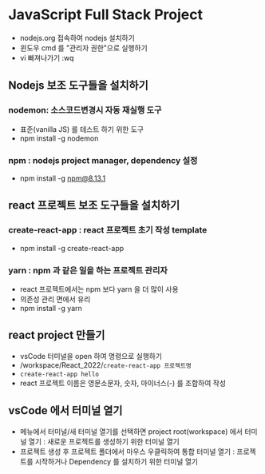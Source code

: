 # JavaScript Full Stack Project
* nodejs.org 접속하여 nodejs 설치하기
* 윈도우 cmd 를 "관리자 권한"으로 실행하기
* vi 빠져나가기 :wq

## Nodejs 보조 도구들을 설치하기
### nodemon: 소스코드변경시 자동 재실행 도구
* 표준(vanilla JS) 를 테스트 하기 위한 도구
* npm install -g nodemon

### npm : nodejs project manager, dependency 설정
* npm install -g npm@8.13.1

## react 프로젝트 보조 도구들을 설치하기

### create-react-app : react 프로젝트 초기 작성 template
* npm install -g create-react-app

### yarn : npm 과 같은 일을 하는 프로젝트 관리자
* react 프로젝트에서는 npm 보다 yarn 을 더 많이 사용
* 의존성 관리 면에서 유리
* npm install -g yarn

## react project 만들기
* vsCode 터미널을 open 하여 명령으로 실행하기
* /workspace/React_2022/```create-react-app 프로젝트명```
* ```create-react-app hello```
* react 프로젝트 이름은 영문소문자, 숫자, 마이너스(-) 를 조합하여 작성

## vsCode 에서 터미널 열기
* 메뉴에서 터미널/새 터미널 열기를 선택하면 project root(workspace) 에서 터미널 열기 :  새로운 프로젝트를 생성하기 위한 터미널 열기
* 프로젝트 생성 후 프로젝트 폴더에서 마우스 우클릭하여 통합 터미널 열기 :  프로젝트를 시작하거나 Dependency 를 설치하기 위한 터미널 열기
